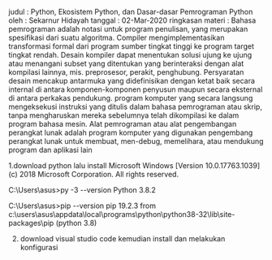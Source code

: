 judul : Python, Ekosistem Python, dan Dasar-dasar Pemrograman Python
oleh : Sekarnur Hidayah
tanggal : 02-Mar-2020
ringkasan materi :
Bahasa pemrograman adalah notasi untuk program penulisan, yang merupakan spesifikasi dari suatu algoritma.
Compiler mengimplementasikan transformasi formal dari program sumber tingkat tinggi ke program target tingkat rendah.
Desain kompiler dapat menentukan solusi ujung ke ujung atau menangani subset yang ditentukan yang berinteraksi dengan alat kompilasi lainnya,
mis. preprosesor, perakit, penghubung. Persyaratan desain mencakup antarmuka yang didefinisikan dengan ketat baik secara internal di antara komponen-komponen 
penyusun maupun secara eksternal di antara perkakas pendukung.
program komputer yang secara langsung mengeksekusi instruksi yang ditulis dalam bahasa pemrograman atau skrip, tanpa mengharuskan mereka sebelumnya telah 
dikompilasi ke dalam program bahasa mesin. 
Alat pemrograman atau alat pengembangan perangkat lunak adalah program komputer yang digunakan pengembang perangkat lunak untuk membuat, men-debug, memelihara,
atau mendukung program dan aplikasi lain

1.download python lalu install
Microsoft Windows [Version 10.0.17763.1039]
(c) 2018 Microsoft Corporation. All rights reserved.

C:\Users\asus>py -3 --version
Python 3.8.2

C:\Users\asus>pip --version
pip 19.2.3 from c:\users\asus\appdata\local\programs\python\python38-32\lib\site-packages\pip (python 3.8)

2. download visual studio code kemudian install dan melakukan konfigurasi